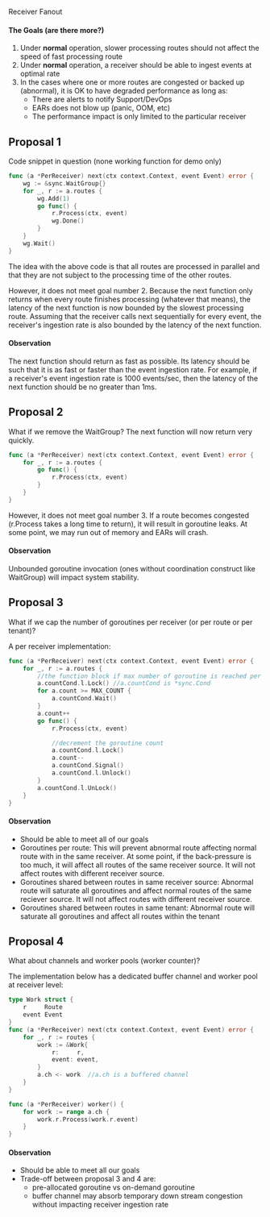  Receiver Fanout

#### The Goals (are there more?)
1. Under <strong>normal</strong> operation, slower processing routes should not affect the speed of fast processing route
2. Under <strong>normal</strong> operation, a receiver should be able to ingest events at optimal rate
3. In the cases where one or more routes are congested or backed up (abnormal), it is OK to have degraded performance as long as:
    * There are alerts to notify Support/DevOps
    * EARs does not blow up (panic, OOM, etc)
    * The performance impact is only limited to the particular receiver

## Proposal 1
Code snippet in question (none working function for demo only)
```go
func (a *PerReceiver) next(ctx context.Context, event Event) error {
    wg := &sync.WaitGroup{}
    for _, r := a.routes {
        wg.Add(1)
        go func() {
            r.Process(ctx, event)
            wg.Done()
        }
    }
    wg.Wait()
}
```

The idea with the above code is that all routes are processed in parallel and that they are not subject to the processing time of the other routes. 

However, it does not meet goal number 2. Because the next function only returns when every route finishes processing (whatever that means), the latency of the next function is now bounded by the slowest processing route. Assuming that the receiver calls next sequentially for every event, the  receiver's ingestion rate is also bounded by the latency of the next function.

#### Observation
The next function should return as fast as possible. Its latency should be such that it is as fast or faster than the event ingestion rate. For example, if a receiver's event ingestion rate is 1000 events/sec, then the latency of the next function should be no greater than 1ms.

## Proposal 2
What if we remove the WaitGroup? The next function will now return very quickly.
```go
func (a *PerReceiver) next(ctx context.Context, event Event) error {
    for _, r := a.routes {
        go func() {
            r.Process(ctx, event)
        }
    }
}
```
However, it does not meet goal number 3. If a route becomes congested (r.Process takes a long time to return), it will result in goroutine leaks. At some point, we may run out of memory and EARs will crash.

#### Observation
Unbounded goroutine invocation (ones without coordination construct like WaitGroup) will impact system stability.

## Proposal 3
What if we cap the number of goroutines per receiver (or per route or per tenant)?

A per receiver implementation:
```go
func (a *PerReceiver) next(ctx context.Context, event Event) error {
    for _, r := a.routes {
        //the function block if max number of goroutine is reached per receiver
        a.countCond.l.Lock() //a.countCond is *sync.Cond
        for a.count >= MAX_COUNT {
            a.countCond.Wait()
        }
        a.count++
        go func() {
            r.Process(ctx, event)

            //decrement the goroutine count
            a.countCond.l.Lock()
            a.count--
            a.countCond.Signal()
            a.countCond.l.Unlock()
        } 
        a.countCond.l.UnLock()
    }
}
```

#### Observation
* Should be able to meet all of our goals
* Goroutines per route: This will prevent abnormal route affecting normal route with in the same receiver. At some point, if the back-pressure is too much, it will affect all routes of the same receiver source. It will not affect routes with different receiver source. 
* Goroutines shared between routes in same receiver source: Abnormal route will saturate all goroutines and affect normal routes of the same reciever source. It will not affect routes with different receiver source.
* Goroutines shared between routes in same tenant: Abnormal route will saturate all goroutines and affect all routes within the tenant

## Proposal 4
What about channels and worker pools (worker counter)?

The implementation below has a dedicated buffer channel and worker pool at receiver level:
```go
type Work struct {
    r     Route
    event Event   
}
func (a *PerReceiver) next(ctx context.Context, event Event) error {
    for _, r := routes {
        work := &Work{
            r:     r,
            event: event,
        }
        a.ch <- work  //a.ch is a buffered channel
    }
}

func (a *PerReceiver) worker() {
    for work := range a.ch {
        work.r.Process(work.r.event)
    }
} 
```

#### Observation
* Should be able to meet all our goals
* Trade-off between proposal 3 and 4 are:
    * pre-allocated goroutine vs on-demand goroutine
    * buffer channel may absorb temporary down stream congestion without impacting receiver ingestion rate
